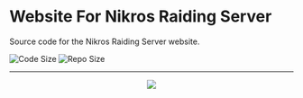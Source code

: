 # Website For Nikros Raiding Server
Source code for the Nikros Raiding Server website.

<img src="https://img.shields.io/github/languages/code-size/NikrosRaidingServer/NRS-Website" alt="Code Size">
  <img src="https://img.shields.io/github/repo-size/NikrosRaidingServer/NRS-Website" alt="Repo Size">

----------------------------------------------------------------
<div align="center">
  <a href="https://www.discord.gg/vVByjBhTqh"><img src="https://invidget.switchblade.xyz/vVByjBhTqh"></a>
</div>

